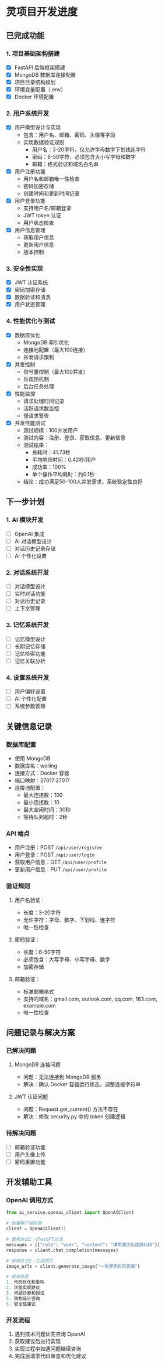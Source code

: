 # 灵项目开发进度

## 已完成功能

### 1. 项目基础架构搭建
- [x] FastAPI 后端框架搭建
- [x] MongoDB 数据库连接配置
- [x] 项目目录结构规划
- [x] 环境变量配置（.env）
- [x] Docker 环境配置

### 2. 用户系统开发
- [x] 用户模型设计与实现
  - 包含：用户名、邮箱、密码、头像等字段
  - 实现数据验证规则
    - 用户名：3-20字符，仅允许字母数字下划线连字符
    - 密码：6-50字符，必须包含大小写字母和数字
    - 邮箱：格式验证和域名白名单
- [x] 用户注册功能
  - 用户名和邮箱唯一性检查
  - 密码加密存储
  - 创建时间和更新时间记录
- [x] 用户登录功能
  - 支持用户名/邮箱登录
  - JWT token 认证
  - 用户状态检查
- [x] 用户信息管理
  - 获取用户信息
  - 更新用户信息
  - 版本控制

### 3. 安全性实现
- [x] JWT 认证系统
- [x] 密码加密存储
- [x] 数据验证和清洗
- [x] 用户状态管理

### 4. 性能优化与测试
- [x] 数据库优化
  - MongoDB 索引优化
  - 连接池配置（最大100连接）
  - 并发请求限制
- [x] 并发控制
  - 信号量控制（最大100并发）
  - 乐观锁机制
  - 后台任务处理
- [x] 性能监控
  - 请求处理时间记录
  - 活跃请求数监控
  - 慢请求警告
- [x] 并发性能测试
  - 测试规模：100并发用户
  - 测试内容：注册、登录、获取信息、更新信息
  - 测试结果：
    - 总耗时：41.73秒
    - 平均响应时间：0.42秒/用户
    - 成功率：100%
    - 单个操作平均耗时：约0.1秒
  - 结论：成功满足50-100人并发需求，系统稳定性良好

## 下一步计划

### 1. AI 模块开发
- [ ] OpenAI 集成
- [ ] AI 对话模型设计
- [ ] 对话历史记录存储
- [ ] AI 个性化设置

### 2. 对话系统开发
- [ ] 对话模型设计
- [ ] 实时对话功能
- [ ] 对话历史记录
- [ ] 上下文管理

### 3. 记忆系统开发
- [ ] 记忆模型设计
- [ ] 长期记忆存储
- [ ] 记忆检索功能
- [ ] 记忆关联分析

### 4. 设置系统开发
- [ ] 用户偏好设置
- [ ] AI 个性化配置
- [ ] 系统参数管理

## 关键信息记录

### 数据库配置
- 使用 MongoDB
- 数据库名：weiling
- 连接方式：Docker 容器
- 端口映射：27017:27017
- 连接池配置：
  - 最大连接数：100
  - 最小连接数：10
  - 最大空闲时间：30秒
  - 等待队列超时：2秒

### API 端点
- 用户注册：POST `/api/user/register`
- 用户登录：POST `/api/user/login`
- 获取用户信息：GET `/api/user/profile`
- 更新用户信息：PUT `/api/user/profile`

### 验证规则
1. 用户名验证：
   - 长度：3-20字符
   - 允许字符：字母、数字、下划线、连字符
   - 唯一性检查

2. 密码验证：
   - 长度：6-50字符
   - 必须包含：大写字母、小写字母、数字
   - 加密存储

3. 邮箱验证：
   - 标准邮箱格式
   - 支持的域名：gmail.com, outlook.com, qq.com, 163.com, example.com
   - 唯一性检查

## 问题记录与解决方案

### 已解决问题
1. MongoDB 连接问题
   - 问题：无法连接到 MongoDB 服务
   - 解决：确认 Docker 容器运行状态，调整连接字符串

2. JWT 认证问题
   - 问题：Request.get_current() 方法不存在
   - 解决：修改 security.py 中的 token 创建逻辑

### 待解决问题
- [ ] 邮箱验证功能
- [ ] 用户头像上传
- [ ] 密码重置功能

## 开发辅助工具

### OpenAI 调用方式
```python
from ai_service.openai_client import OpenAIClient

# 创建客户端实例
client = OpenAIClient()

# 使用方式1：ChatGPT对话
messages = [{"role": "user", "content": "请帮我优化这段代码"}]
response = client.chat_completion(messages)

# 使用方式2：生成图片
image_urls = client.generate_image("一张漂亮的风景画")

# 使用场景
1. 代码优化和重构
2. 功能实现建议
3. 问题诊断和调试
4. 架构设计咨询
5. 安全性建议
```

### 开发流程
1. 遇到技术问题优先咨询 OpenAI
2. 获取建议后进行实现
3. 实现过程中如遇问题继续咨询
4. 完成后请求代码审查和优化建议 